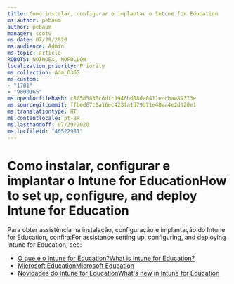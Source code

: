 ```yaml
---
title: Como instalar, configurar e implantar o Intune for Education
ms.author: pebaum
author: pebaum
manager: scotv
ms.date: 07/29/2020
ms.audience: Admin
ms.topic: article
ROBOTS: NOINDEX, NOFOLLOW
localization_priority: Priority
ms.collection: Adm_O365
ms.custom:
- "1701"
- "9000165"
ms.openlocfilehash: c865d5830c6dfc1946bd08de0411ecdbae89373e
ms.sourcegitcommit: ffbed67c0a16ec423fa1d79b71e48ea4e2d320e1
ms.translationtype: HT
ms.contentlocale: pt-BR
ms.lasthandoff: 07/29/2020
ms.locfileid: "46522981"
---
```

# <a name="how-to-set-up-configure-and-deploy-intune-for-education"></a><span data-ttu-id="388a9-102">Como instalar, configurar e implantar o Intune for Education</span><span class="sxs-lookup"><span data-stu-id="388a9-102">How to set up, configure, and deploy Intune for Education</span></span>

<span data-ttu-id="388a9-103">Para obter assistência na instalação, configuração e implantação do Intune for Education, confira:</span><span class="sxs-lookup"><span data-stu-id="388a9-103">For assistance setting up, configuring, and deploying Intune for Education, see:</span></span>

- [<span data-ttu-id="388a9-104">O que é o Intune for Education?</span><span class="sxs-lookup"><span data-stu-id="388a9-104">What is Intune for Education?</span></span>](https://docs.microsoft.com/intune-education/what-is-intune-for-education)
- [<span data-ttu-id="388a9-105">Microsoft Education</span><span class="sxs-lookup"><span data-stu-id="388a9-105">Microsoft Education</span></span>](https://www.microsoft.com/education/intune/default.aspx)
- [<span data-ttu-id="388a9-106">Novidades do Intune for Education</span><span class="sxs-lookup"><span data-stu-id="388a9-106">What's new in Intune for Education</span></span>](https://docs.microsoft.com/intune-education/whats-new-in-edu)
